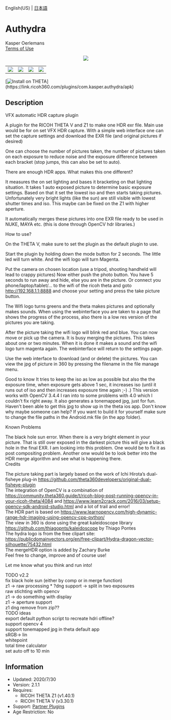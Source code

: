 English(US) | [日本語](README.ja.md)

# Authydra

Kasper Oerlemans  
[Terms of Use](https://www.apache.org/licenses/LICENSE-2.0)

<div align="center"><img src="./1.png"><table><tr><td><img src="./2.png"></td><td><img src="./3.png"></td><td><img src="./4.png"></td><td><img src="./5.png"></td></tr></table></div>

[![Install on THETA](https://assets.ricoh360.com/image/upload/v1/front/theta/install-button.svg?)](https://link.ricoh360.com/plugins/com.kasper.authydra/apk)

## Description

<div id="plugin-description">

VFX automatic HDR capture plugin  
  
A plugin for the RICOH THETA V and Z1 to make one HDR exr file. Main use would be for on set VFX HDR capture. With a simple web interface one can set the capture settings and download the EXR file (and original pictures if desired)  
  
One can choose the number of pictures taken, the number of pictures taken on each exposure to reduce noise and the exposure difference between each bracket (stop jumps, this can also be set to auto).  
  
There are enough HDR apps. What makes this one different?  
  
It measures the on set lighting and bases it bracketing on that lighting situation. It takes 1 auto exposed picture to determine basic exposure settings. Based on that it set the lowest iso and then starts taking pictures. Unfortunately very bright lights (like the sun) are still visible with lowest shutter times and iso. This maybe can be fixed on the Z1 with higher aperture.  
  
It automatically merges these pictures into one EXR file ready to be used in NUKE, MAYA etc. (this is done through OpenCV hdr libraries.)  
  
How to use?  
  
On the THETA V, make sure to set the plugin as the default plugin to use.  
  
Start the plugin by holding down the mode button for 2 seconds. The little led will turn white. And the wifi logo will turn Magenta.  
  
Put the camera on chosen location (use a tripod, shooting handheld will lead to crappy pictures) Now either push the photo button. You have 5 seconds to run away and hide, else you are in the picture. Or connect you phone/laptop/tablet/... to the wifi of the ricoh theta and goto http://192.168.1.1:8888 and choose your setting and press the take picture button.  
  
The Wifi logo turns greens and the theta makes pictures and optionally makes sounds. When using the webinterface you are taken to a page that shows the progress of the process, also there is a low res version of the pictures you are taking.  
  
After the picture taking the wifi logo will blink red and blue. You can now move or pick up the camera. It is busy merging the pictures. This takes about one or two minutes. When it is done it makes a sound and the wifi logo turn magenta again. The webinterface will return to the settings page.  
  
Use the web interface to download (and or delete) the pictures. You can view the jpg of picture in 360 by pressing the filename in the file manage menu.  
  
Good to know It tries to keep the iso as low as possible but also the the exposure time, when exposure gets above 1 sec, it increases iso (until it runs out of iso and then increases exposure time again ;-) .) This version works with OpenCV 3.4.4 I ran into to some problems with 4.0 which I couldn't fix right away. It also generates a tonemapped jpg, just for fun. Haven't been able to get this jpg to show up in the theta ios app. Don't know why maybe someone can help? If you want to build it for yourself make sure to change the file paths in the Android.mk file (in the app folder).  
  
Known Problems  
  
The black hole sun error. When there is a very bright element in your picture. That is still over exposed in the darkest picture this will give a black hole in the final EXR. I am looking into this problem. One would be to fix it as post compositing problem. Another onw would be to look better into the HDR merge algorithm and see what is happening there.  
Credits  
  
The picture taking part is largely based on the work of Ichi Hirota’s dual-fisheye plug-in https://github.com/theta360developers/original-dual-fisheye-plugin  
The integration of OpenCV is a combination of https://community.theta360.guide/t/ricoh-blog-post-running-opencv-in-your-ricoh-theta/4084 and https://www.learn2crack.com/2016/03/setup-opencv-sdk-android-studio.html and a lot of trail and error!  
The HDR part is based on https://www.learnopencv.com/high-dynamic-range-hdr-imaging-using-opencv-cpp-python/  
The view in 360 is done using the great kaleidoscope library https://github.com/thiagopnts/kaleidoscope by Thiago Pontes  
The hydra logo is from the free clipart site: https://publicdomainvectors.org/en/free-clipart/Hydra-dragon-vector-silhouette/75432.html  
The mergeHDR option is added by Zachary Burke  
Feel free to change, improve and of course use!  
  
Let me know what you think and run into!  
  
TODO v2.2  
fix black hole sun (either by comp or in merge function)  
z1 -> raw processing * ?dng support -> split in two exposures  
raw stichting with opencv  
z1 -> do something with display  
z1 -> aperture support  
z1 dng remove from zip??  
TODO ideas  
export default python script to recreate hdri offline?  
support opencv 4  
support tonemapped jpg in theta default app  
sRGB-> lin  
whitepoint  
total time calculator  
set auto off to 10 min  

</div>

## Information

- Updated: 2020/7/30
- Version: 2.1.1
- Requires:
  - RICOH THETA Z1 (v1.40.1)
  - RICOH THETA V (v3.30.1)
- Support: [Partner Plugins](https://community.theta360.guide/t/hdr-plugin-to-automatically-create-exr-file-for-vfx-use/4132/9)
- Age Restriction: No
